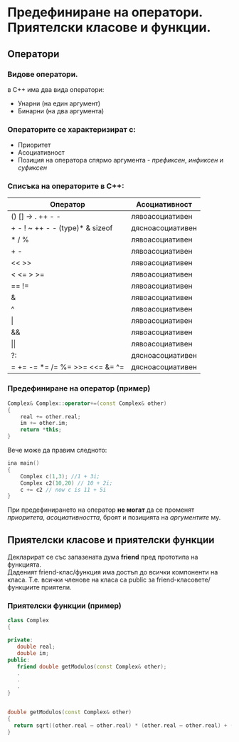 # Предефиниране на оператори. Приятелски класове и функции.
## Oператори
### Видове оператори.
в C++ има два вида оператори:

 - Унарни (на един аргумент)
 - Бинарни (на два аргумента)

### Операторите се характеризират с:
 -  Приоритет 
 -  Асоциативност 
 -  Позиция на оператора спярмо аргумента - *префиксен*, *инфиксен* и *суфиксен*

### Списъка на операторите в C++:
| Оператор                                       | Асоциативност                   |
|------------------------------------------------|---------------------------------|
| () [] -> . ++ - -                              |         лявоасоциативен         |
|  + - ! ~ ++ - - (type)* & sizeof               |         дясноасоциативен        |
| * / %                                          |         лявоасоциативен         |
|  + -        									 |         лявоасоциативен         |
|    << >>      								 |         лявоасоциативен         |
|  <  <=  >  >=         						 |         лявоасоциативен         |
|    ==  !=       								 |         лявоасоциативен         |
|      &     									 |         лявоасоциативен         |
|     ^      									 |         лявоасоциативен         |
|      \|     									 |         лявоасоциативен         |
|       &&    									 |         лявоасоциативен         |
|      \|\|     								 |         лявоасоциативен         |
|      ?:    									 |         дясноасоциативен        |
|     =  +=  -=  *=  /=  %=  >>=  <<=  &=  ^=    |         дясноасоциативен        |

### Предефиниране на оператор (пример)
```c++
Complex& Complex::operator+=(const Complex& other)
{
	real += other.real;
	im += other.im;
	return *this;
}
 ```
Вече може да правим следното:
```c++
ina main()
{
	Complex c(1,3); //1 + 3i;
	Complex c2(10,20) // 10 + 2i;
	c += c2 // now c is 11 + 5i
}
 ```
При предефинирането на оператор **не могат** да се променят *приоритетa*, *асоциативността*, броят и позицията на *аргументите* му.

## Приятелски класове и приятелски функции
Декларират се със запазената дума **friend** пред прототипа на функцията.  
Даденият friend-клас/функция има достъп до всички компоненти на класа. 
Т.е. всички членове на класа са public за friend-класовете/функциите приятели.
### Приятелски функции (пример)

 ```c++
class Complex
{

private:
	double real;
	double im;
public:
	friend double getModulos(const Complex& other);
	.
	.
	.
}
 ```
  ```c++

double getModulos(const Complex& other)
{
	return sqrt((other.real – other.real) * (other.real – other.real) + (other.im – other.im ) * (other.im – other.im));
}
